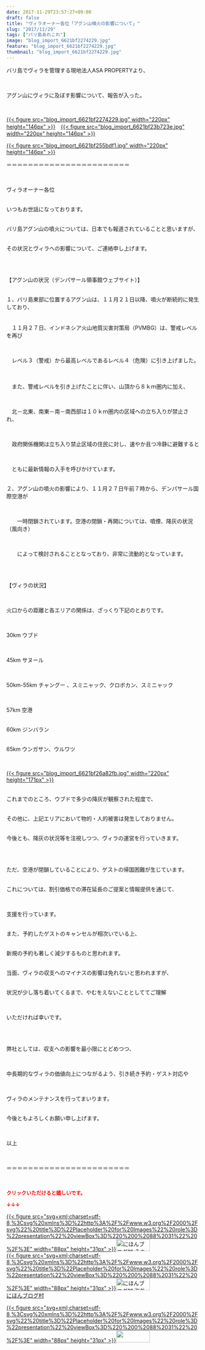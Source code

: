 ```yaml
---
date: 2017-11-29T23:57:27+09:00
draft: false
title: "ヴィラオーナー各位「アグン山噴火の影響について」"
slug: "2017/11/29"
tags: ["バリ島あれこれ"]
image: "blog_import_6621bf2274229.jpg"
feature: "blog_import_6621bf2274229.jpg"
thumbnail: "blog_import_6621bf2274229.jpg"
---
```

<p>バリ島でヴィラを管理する現地法人ASA PROPERTYより、</p><p> </p><p>アグン山にヴィラに及ぼす影響について、報告が入った。</p><p> </p><p><a href="blog_import_6621bf2274229.jpg">{{< figure src="blog_import_6621bf2274229.jpg" width="220px" height="146px" >}}</a>　<a href="blog_import_6621bf23b723e.jpg">{{< figure src="blog_import_6621bf23b723e.jpg" width="220px" height="146px" >}}</a></p><p><a href="blog_import_6621bf255bdf1.jpg">{{< figure src="blog_import_6621bf255bdf1.jpg" width="220px" height="146px" >}}</a></p><p>＝＝＝＝＝＝＝＝＝＝＝＝＝＝＝＝＝＝＝＝＝＝＝</p><p> </p><p>ヴィラオーナー各位</p><p><br/>いつもお世話になっております。</p><p><br/>バリ島アグン山の噴火については、日本でも報道されていることと思いますが、</p><p><br/>その状況とヴィラへの影響について、ご連絡申し上げます。</p><p> </p><p><br/>【アグン山の状況（デンパサール領事館ウェブサイト）】</p><p><br/>１、バリ島東部に位置するアグン山は、１１月２１日以降、噴火が断続的に発生しており、<br/>　</p><p>　１１月２７日、インドネシア火山地質災害対策局（PVMBG）は、警戒レベルを再び</p><p> </p><p>　レベル３（警戒）から最高レベルであるレベル４（危険）に引き上げました。</p><p>　</p><p>　また、警戒レベルを引き上げたことに伴い、山頂から８ｋｍ圏内に加え、</p><p> </p><p>　北－北東、南東－南－南西部は１０ｋｍ圏内の区域への立ち入りが禁止され、</p><p> </p><p>　政府関係機関は立ち入り禁止区域の住民に対し、速やか且つ冷静に避難すると</p><p> </p><p>　ともに最新情報の入手を呼びかけています。</p><p><br/>２、アグン山の噴火の影響により、１１月２７日午前７時から、デンパサール国際空港が</p><p> </p><p>　　一時閉鎖されています。空港の閉鎖・再開については、噴煙、降灰の状況（風向き）</p><p> </p><p>　　によって検討されることとなっており、非常に流動的となっています。</p><p> </p><p><br/>【ヴィラの状況】</p><p> </p><p>火口からの距離と各エリアの関係は、ざっくり下記のとおりです。</p><p> </p><p>30km ウブド　</p><p> </p><p>45km サヌール</p><p> </p><p>50km-55km チャングー 、スミニャック、クロボカン、スミニャック</p><p> </p><p>57km 空港</p><p><br/>60km ジンバラン</p><p><br/>65km ウンガサン、ウルワツ</p><p> </p><p><a href="blog_import_6621bf26a82fb.jpg">{{< figure src="blog_import_6621bf26a82fb.jpg" width="220px" height="171px" >}}</a></p><p><br/>これまでのところ、ウブドで多少の降灰が観察された程度で、</p><p><br/>その他に、上記エリアにおいて物的・人的被害は発生しておりません。</p><p><br/>今後とも、降灰の状況等を注視しつつ、ヴィラの運営を行っていきます。</p><p> </p><p><br/>ただ、空港が閉鎖していることにより、ゲストの帰国困難が生じています。</p><p><br/>これについては、割引価格での滞在延長のご提案と情報提供を通じて、</p><p> </p><p>支援を行っています。</p><p><br/>また、予約したゲストのキャンセルが相次いでいる上、</p><p><br/>新規の予約も著しく減少するものと思われます。</p><p><br/>当面、ヴィラの収支へのマイナスの影響は免れないと思われますが、</p><p><br/>状況が少し落ち着いてくるまで、やむをえないこととしててご理解</p><p> </p><p>いただければ幸いです。</p><p> </p><p><br/>弊社としては、収支への影響を最小限にとどめつつ、</p><p> </p><p>中長期的なヴィラの価値向上につながるよう、引き続き予約・ゲスト対応や</p><p> </p><p>ヴィラのメンテナンスを行ってまいります。</p><p><br/>今後ともよろしくお願い申し上げます。</p><p> </p><p>以上</p><p> </p><p>＝＝＝＝＝＝＝＝＝＝＝＝＝＝＝＝＝＝＝＝＝＝＝</p><p> </p><p><font color="#ff0000" size="2"><strong>クリックいただけると嬉しいです。</strong></font></p><p><font color="#ff0000" size="2"><strong>↓↓↓</strong></font></p><p><a href="ranking.html?p_cid=01260127" id="&amp;blogmura_banner" target="_blank">{{< figure src="svg+xml;charset=utf-8,%3Csvg%20xmlns%3D%22http%3A%2F%2Fwww.w3.org%2F2000%2Fsvg%22%20title%3D%22Placeholder%20for%20Images%22%20role%3D%22presentation%22%20viewBox%3D%220%200%2088%2031%22%20%2F%3E" width="88px" height="31px" >}}<noscript><img alt="にほんブログ村 その他生活ブログ 不動産投資へ" border="0" height="31" src="https://img-proxy.blog-video.jp/images?url=http%3A%2F%2Flife.blogmura.com%2Fhudousantoushi%2Fimg%2Fhudousantoushi88_31.gif" width="88"></noscript></a><br/><a href="ranking.html?p_cid=01260127" target="_blank">{{< figure src="svg+xml;charset=utf-8,%3Csvg%20xmlns%3D%22http%3A%2F%2Fwww.w3.org%2F2000%2Fsvg%22%20title%3D%22Placeholder%20for%20Images%22%20role%3D%22presentation%22%20viewBox%3D%220%200%2088%2031%22%20%2F%3E" width="88px" height="31px" >}}<noscript><img alt="にほんブログ村 海外生活ブログ バリ島情報へ" border="0" height="31" src="https://img-proxy.blog-video.jp/images?url=http%3A%2F%2Foverseas.blogmura.com%2Fbali%2Fimg%2Fbali88_31.gif" width="88"></noscript></a><br/><a href="ranking.html?p_cid=01260127" target="_blank">にほんブログ村</a></p><p><a href="link.php?1804582" title="人気ブログランキングへ">{{< figure src="svg+xml;charset=utf-8,%3Csvg%20xmlns%3D%22http%3A%2F%2Fwww.w3.org%2F2000%2Fsvg%22%20title%3D%22Placeholder%20for%20Images%22%20role%3D%22presentation%22%20viewBox%3D%220%200%2088%2031%22%20%2F%3E" width="88px" height="31px" >}}<noscript><img border="0" height="31" src="https://blog.with2.net/img/banner/banner_22.gif" width="88"></noscript></a></p>

